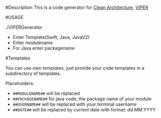 #Description
This is a code generator for [Clean Architecture](https://blog.8thlight.com/uncle-bob/2012/08/13/the-clean-architecture.html), [VIPER](https://www.objc.io/issues/13-architecture/viper/)

#USAGE

./VIPERGenerator

- Enter Template(Swift, Java, JavaV2)
- Enter modulename
- For Java enter packagename

#Templates

You can use own templates, just provide your code templates in a subdirectory of templates.

Placeholders:
- `##MODULENAME##` will be replaced
- `##PACKAGENAME##` for java code, the package name of your module
- `##USERNAME##` will be replaced with your terminal username
- `##DATE##` will be replaced by current date with format: dd.MM.YYYY
